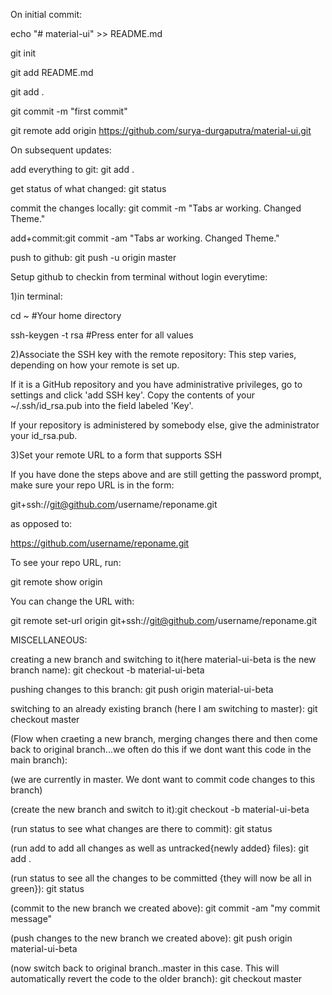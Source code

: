 On initial commit:

echo "# material-ui" >> README.md

git init

git add README.md

git add .

git commit -m "first commit"

git remote add origin  https://github.com/surya-durgaputra/material-ui.git





On subsequent updates:

add everything to git: git add .

get status of what changed: git status

commit the changes locally: git commit -m "Tabs ar working. Changed Theme."

add+commit:git commit -am "Tabs ar working. Changed Theme."

push to github: git push -u origin master


Setup github to checkin from terminal without login everytime:

1)in terminal:

cd ~  #Your home directory

ssh-keygen -t rsa    #Press enter for all values

2)Associate the SSH key with the remote repository: 
This step varies, depending on how your remote is set up. 

If it is a GitHub repository and you have administrative privileges, go to settings and click 'add SSH key'. Copy the contents of your ~/.ssh/id_rsa.pub into the field labeled 'Key'.

If your repository is administered by somebody else, give the administrator your id_rsa.pub.

3)Set your remote URL to a form that supports SSH

If you have done the steps above and are still getting the password prompt, make sure your repo URL is in the form:

git+ssh://git@github.com/username/reponame.git

as opposed to:

https://github.com/username/reponame.git

To see your repo URL, run:

git remote show origin

You can change the URL with:

git remote set-url origin git+ssh://git@github.com/username/reponame.git

MISCELLANEOUS:

creating a new branch and switching to it(here material-ui-beta is the new branch name): git checkout -b material-ui-beta

pushing changes to this branch: git push origin material-ui-beta

switching to an already existing branch (here I am switching to master):  git checkout master

(Flow when craeting a new branch, merging changes there and then come back to original branch...we often do this if we dont want this code in the main branch):

(we are currently in master. We dont want to commit code changes to this branch)

(create the new branch and switch to it):git checkout -b material-ui-beta

(run status to see what changes are there to commit): git status

(run add to add all changes as well as untracked{newly added} files): git add .

(run status to see all the changes to be committed {they will now be all in green}): git status

(commit to the new branch we created above): git commit -am "my commit message"

(push changes to the new branch we created above): git push origin material-ui-beta

(now switch back to original branch..master in this case. This will automatically revert the code to the older branch): git checkout master

